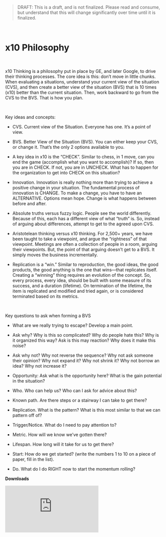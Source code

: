 >   DRAFT: This is a draft, and is not finalized. Please read and consume, but
>   understand that this will change significantly over time until it is
>   finalized.

 

x10 Philosophy
==============

 

x10 Thinking is a philosophy put in place by GE, and later Google, to drive
their thinking processes.  The core idea is this:  don’t move in little chunks.
When evaluating a situations, understand your current view of the situation
(CVS), and then create a better view of the situation (BVS) that is 10 times
(x10) better than the current situation.  Then, work backward to go from the CVS
to the BVS.  That is how you plan.

 

Key ideas and concepts:

-   CVS. Current view of the Situation. Everyone has one. It’s a point of view.

-   BVS. Better View of the Situation (BVS).  You can either keep your CVS, or
    change it. That’s the only 2 options available to you.

-   A key idea in x10 is the “CHECK”.  Similar to chess, in 1 move, can you end
    the game (accomplish what you want to accomplish)?  If so, then you are in
    CHECK.  If not, you are in UNCHECK.  What has to happen for the organization
    to get into CHECK on this situation?

-   Innovation. Innovation is really nothing more than trying to achieve a
    positive change in your situation. The fundamental process of innovation is
    CHANGE. To make a change, you have to have an ALTERNATIVE. Options mean
    hope. Change is what happens between before and after.

-   Absolute truths versus fuzzy logic.  People see the world differently.
    Because of this, each has a different view of what “truth” is. So, instead
    of arguing about differences, attempt to get to the agreed upon CVS.

-   Aristotelean thinking versus x10 thinking. For 2,500+ years, we have been
    taught to take a viewpoint, and argue the “rightness” of that viewpoint.
    Meetings are often a collection of people in a room, arguing their
    viewpoints. But, the point of that arguing doesn’t get to a BVS. It simply
    moves the business incrementally.

-   Replication is a “win.” Similar to reproduction, the good ideas, the good
    products, the good anything is the one that wins—that replicates itself.
    Creating a “winning” thing requires an evolution of the concept. So, every
    process, every idea, should be built with some measure of its success, and a
    duration (lifetime). On termination of the lifetime, the item is replicated
    and modified and tried again, or is considered terminated based on its
    metrics.

 

Key questions to ask when forming a BVS

-   What are we really trying to escape?  Develop a main point.

-   Ask why? Why is this so complicated? Why do people hate this? Why is it
    organized this way? Ask is this may reaction? Why does it make this noise?

-   Ask why not? Why not reverse the sequence? Why not ask someone their
    opinion? Why not expand it? Why not shrink it? Why not borrow an idea?  Why
    not increase it?

-   Opportunity: Ask what is the opportunity here?  What is the gain potential
    in the situation?

-   Who. Who can help us? Who can I ask for advice about this?

-   Known path. Are there steps or a stairway I can take to get there?

-   Replication. What is the pattern? What is this most similar to that we can
    pattern off of?

-   Trigger/Notice. What do I need to pay attention to?

-   Metric. How will we know we’ve gotten there?

-   Lifespan. How long will it take for us to get there?

-   Start: How do we get started? (write the numbers 1 to 10 on a piece of
    paper, fill in the list).

-   Do. What do I do RIGHT now to start the momentum rolling?


**Downloads**

![Download the School of Thinkin book on x10 by clicking this link](http://schoolofthinking.org/download_books/x10_reduced.pdf)
